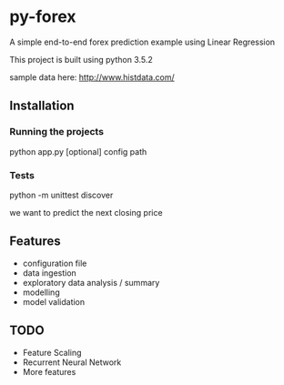 # py-forex
A simple end-to-end forex prediction example using Linear Regression

This project is built using python 3.5.2

sample data here: http://www.histdata.com/

## Installation

### Running the projects
python app.py [optional] config path

### Tests
python -m unittest discover

we want to predict the next closing price

## Features
* configuration file
* data ingestion
* exploratory data analysis / summary
* modelling
* model validation

## TODO
* Feature Scaling
* Recurrent Neural Network
* More features